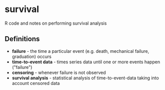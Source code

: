 # survival

R code and notes on performing survival analysis

## Definitions

- **failure** - the time a particular event (e.g. death, mechanical failure,
  graduation) occurs
- **time-to-event data** - times series data until one or more events happen
  ("failure")
- **censoring** - whenever failure is not observed
- **survival analysis** - statistical analysis of time-to-event-data taking into
  account censored data
